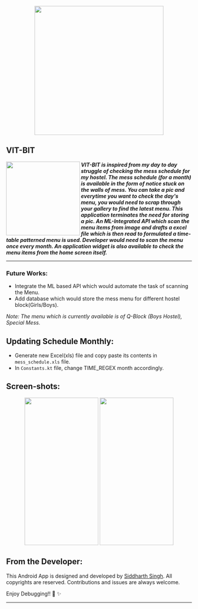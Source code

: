 
<p align="center">
  <img height=350px src="https://user-images.githubusercontent.com/72121163/183623519-170352db-85e1-48d1-b9ab-14fd20f07a2e.png" />
<p/>

## VIT-BIT
<img align="left" width="200" height="200" src="https://user-images.githubusercontent.com/72121163/183304420-28d06dc4-4102-4677-bb61-26af38307c84.svg">

***VIT-BIT is inspired from my day to day struggle of checking the mess schedule for my hostel. The mess schedule (for a month) is available in the form of notice stuck on the walls of mess. You can take a pic and everytime you want to check the day's menu, you would need to scrap through your gallery to find the latest menu. This application terminates the need for storing a pic. An ML-Integrated API which scan the menu items from image and drafts a excel file which is then read to formulated a time-table patterned menu is used. Developer would need to scan the menu once every month. An application widget is also available to check the menu items from the home screen itself.***

---

### Future Works:

- Integrate the ML based API which would automate the task of scanning the Menu.
- Add database which would store the mess menu for different hostel block(Girls/Boys).

*Note: The menu which is currently available is of Q-Block (Boys Hostel), Special Mess.*

## Updating Schedule Monthly:
- Generate new Excel(xls) file and copy paste its contents in ``mess_schedule.xls`` file.
- In ``Constants.kt`` file, change TIME_REGEX month accordingly.

## Screen-shots:
<p align="center">
  <img width="200" height="400" src="https://user-images.githubusercontent.com/72121163/183256531-450bd699-0bab-4ccf-a1fc-fb2a5c5fee68.jpeg">
  <img width="200" height="400" src="https://user-images.githubusercontent.com/72121163/183256539-c044d0bc-893f-4a35-8741-78002302380f.jpeg">  
</p>


## From the Developer:

This Android App is designed and developed by <a href="https://siddydevelops.github.io/">Siddharth Singh<a/>. All copyrights are reserved. Contributions and issues are always welcome.
  
Enjoy Debugging!! 🚀 ✨
  
---
